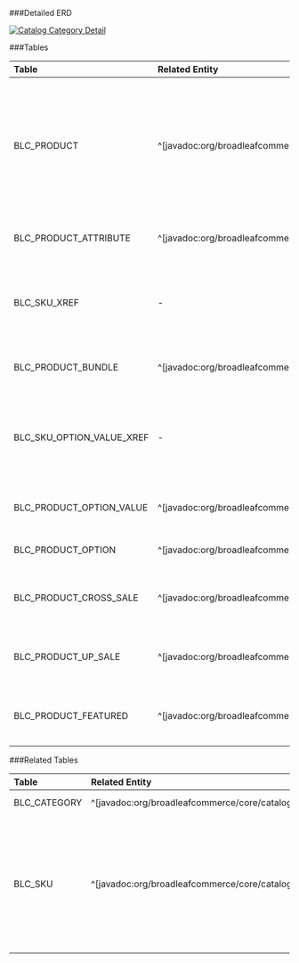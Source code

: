

###Detailed ERD

[![Catalog Category Detail](dataModel/modules/CatalogMetaDataCatalogProductDetailedERD.png)](_img/dataModel/modules/CatalogMetaDataCatalogProductDetailedERD.png)

###Tables

| Table               | Related Entity    | Description                                         |
|:--------------------|:------------------|:----------------------------------------------------|
|BLC_PRODUCT          | ^[javadoc:org/broadleafcommerce/core/catalog/domain/Product]          | A product is a general description of an item that can be sold (for example: a hat). Products are not sold or added to a cart.  |
|BLC_PRODUCT_ATTRIBUTE  | ^[javadoc:org/broadleafcommerce/core/catalog/domain/ProductAttribute]       | Defines attributes for a product.  |
|BLC_SKU_XREF | -             | Cross reference table that points to the skus for the product.  |
|BLC_PRODUCT_BUNDLE   | ^[javadoc:org/broadleafcommerce/core/catalog/domain/ProductBundle]          | Represents the product being sold in a bundle.  |
|BLC_SKU_OPTION_VALUE_XREF   | -   | Represents the cross reference between sku and a product option value. |
|BLC_PRODUCT_OPTION_VALUE    | ^[javadoc:org/broadleafcommerce/core/catalog/domain/ProductOptionValue]   | Defines the value of a Product Option.  |
|BLC_PRODUCT_OPTION    | ^[javadoc:org/broadleafcommerce/core/catalog/domain/ProductOption]         | Designates a Product Option.  |
|BLC_PRODUCT_CROSS_SALE | ^[javadoc:org/broadleafcommerce/core/catalog/domain/RelatedProduct]        | Represents the products in the category.  |
|BLC_PRODUCT_UP_SALE    | ^[javadoc:org/broadleafcommerce/core/catalog/domain/RelatedProduct]         | Represents the products in the category.  |
|BLC_PRODUCT_FEATURED   | ^[javadoc:org/broadleafcommerce/core/catalog/domain/PromotableProduct]      | Represents the products in the category.  |




###Related Tables

| Table               | Related Entity    | Description                                         |
|:--------------------|:------------------|:----------------------------------------------------|
|BLC_CATEGORY         | ^[javadoc:org/broadleafcommerce/core/catalog/domain/Category]          | Represents a category.  |
|BLC_SKU              | ^[javadoc:org/broadleafcommerce/core/catalog/domain/Sku]          | A SKU is a specific item that can be sold including any specific attributes of the item such as color or size.  |
